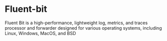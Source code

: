 # Fluent-bit
Fluent Bit is a high-performance, lightweight log, metrics, and traces processor and forwarder designed for various operating systems, including Linux, Windows, MacOS, and BSD
